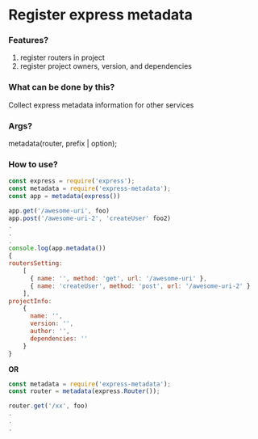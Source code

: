 Register express metadata
=========================

### Features?
1.  register routers in project
2.  register project owners, version, and dependencies


### What can be done by this?
Collect express metadata information for other services

### Args?
metadata(router, prefix | option);

### How to use?

```javascript
const express = require('express');
const metadata = require('express-metadata');
const app = metadata(express())

app.get('/awesome-uri', foo)
app.post('/awesome-uri-2', 'createUser' foo2)
.
.
.
console.log(app.metadata())
{
routersSetting:
    [
      { name: '', method: 'get', url: '/awesome-uri' },
      { name: 'createUser', method: 'post', url: '/awesome-uri-2' }
    ],
projectInfo:
    {
      name: '',
      version: '',
      author: '',
      dependencies: ''
    }
}

```

**OR**

```javascript
const metadata = require('express-metadata');
const router = metadata(express.Router());

router.get('/xx', foo)
.
.
.

```
